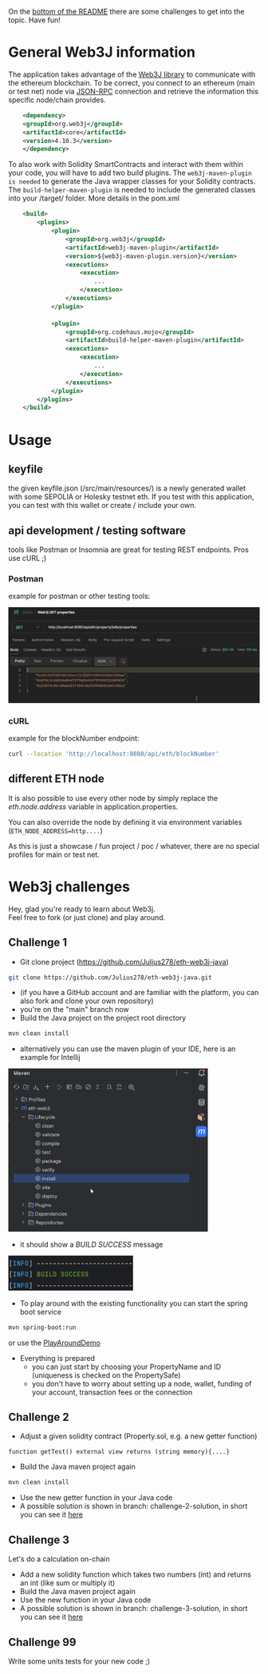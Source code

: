 On the [bottom of the README](#web3j-challenges) there are some challenges to get into the topic. Have fun!

# General Web3J information
The application takes advantage of the [Web3J library](https://github.com/web3j/web3j) to communicate with the ethereum blockchain.
To be correct, you connect to an ethereum (main or test net) node via [JSON-RPC](https://www.jsonrpc.org/) connection and retrieve the information this specific node/chain provides.
``` XML
    <dependency>
	<groupId>org.web3j</groupId>
	<artifactId>core</artifactId>
	<version>4.10.3</version>
    </dependency>
```

To also work with Solidity SmartContracts and interact with them within your code, you will have to add two build plugins.
The `web3j-maven-plugin is needed` to generate the Java wrapper classes for your Solidity contracts. 
The `build-helper-maven-plugin` is needed to include the generated classes into your /target/ folder.
More details in the pom.xml

``` XML
    <build>
        <plugins>
            <plugin>
                <groupId>org.web3j</groupId>
                <artifactId>web3j-maven-plugin</artifactId>
                <version>${web3j-maven-plugin.version}</version>
                <executions>
                    <execution>
                        ...
                    </execution>
                </executions>
            </plugin>
            
            <plugin>
                <groupId>org.codehaus.mojo</groupId>
                <artifactId>build-helper-maven-plugin</artifactId>
                <executions>
                    <execution>
                        ...
                    </execution>
                </executions>
            </plugin>
        </plugins>
    </build>
```

# Usage
## keyfile
the given keyfile.json (/src/main/resources/) is a newly generated wallet with some SEPOLIA or Holesky testnet eth.
If you test with this application, you can test with this wallet or create / include your own.

## api development / testing software
tools like Postman or Insomnia are great for testing REST endpoints.
Pros use cURL ;)

### Postman
example for postman or other testing tools:

![postman_test](docs/postman_test.png)

### cURL
example for the blockNumber endpoint:
``` bash
curl --location 'http://localhost:8080/api/eth/blockNumber'
```

## different ETH node
It is also possible to use every other node by simply replace the _eth.node.address_ variable in application.properties.

You can also override the node by defining it via environment variables (`ETH_NODE_ADDRESS=http....`)


As this is just a showcase / fun project / poc / whatever, there are no special profiles for main or test net.


# Web3j challenges
Hey, glad you're ready to learn about Web3j.</br>
Feel free to fork (or just clone) and play around.

## Challenge 1
* Git clone project (https://github.com/Julius278/eth-web3j-java)
``` bash
git clone https://github.com/Julius278/eth-web3j-java.git
```
* (if you have a GitHub account and are familiar with the platform, you can also fork and clone your own repository)
* you're on the "main" branch now
* Build the Java project on the project root directory
``` bash
mvn clean install
```
* alternatively you can use the maven plugin of your IDE, here is an example for Intellij </br>
<img src="docs/intellij_maven_plugin.png" alt="intellij_maven_plugin" width="400"/>

* it should show a <i>BUILD SUCCESS</i> message </br>
<img src="docs/maven_build_success.png" alt="maven_build_success" width="250"/>

* To play around with the existing functionality you can start the spring boot service
``` bash
mvn spring-boot:run
```
or use the [PlayAroundDemo](https://github.com/Julius278/eth-web3j-java/blob/main/src/main/java/com/julius/spring/boot/ethweb3/demo/PlayAroundDemo.java)
* Everything is prepared
  * you can just start by choosing your PropertyName and ID (uniqueness is checked on the PropertySafe)
  * you don't have to worry about setting up a node, wallet, funding of your account, transaction fees or the connection

## Challenge 2
* Adjust a given solidity contract (Property.sol, e.g. a new getter function)
``` Solidity
function getTest() external view returns (string memory){....}
```
* Build the Java maven project again 
``` bash
mvn clean install
```
* Use the new getter function in your Java code
* A possible solution is shown in branch: challenge-2-solution, in short you can see it [here](https://github.com/Julius278/eth-web3j-java/pull/1)

## Challenge 3
Let's do a calculation on-chain
* Add a new solidity function which takes two numbers (int) and returns an int (like sum or multiply it)
* Build the Java maven project again
* Use the new function in your Java code
* A possible solution is shown in branch: challenge-3-solution, in short you can see it [here](https://github.com/Julius278/eth-web3j-java/pull/2)


## Challenge 99
Write some units tests for your new code ;)